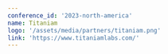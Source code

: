 ```yaml
---
conference_id: '2023-north-america'
name: Titaniam
logo: '/assets/media/partners/titaniam.png'
link: 'https://www.titaniamlabs.com/'
---
```

